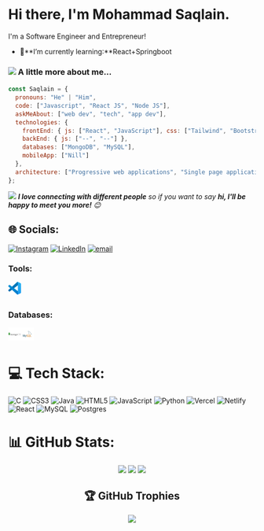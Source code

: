 # Hi there, I'm Mohammad Saqlain. 

I'm a Software Engineer and Entrepreneur!

- 🌱**I’m currently learning:**React+Springboot
                    
### <img src="https://media.giphy.com/media/VgCDAzcKvsR6OM0uWg/giphy.gif" width="50"> A little more about me...

```javascript
const Saqlain = {
  pronouns: "He" | "Him",
  code: ["Javascript", "React JS", "Node JS"],
  askMeAbout: ["web dev", "tech", "app dev"],
  technologies: {
    frontEnd: { js: ["React", "JavaScript"], css: ["Tailwind", "Bootstrap"] },
    backEnd: { js: ["--", "--"] },
    databases: ["MongoDB", "MySQL"],
    mobileApp: ["Nill"]
  },
  architecture: ["Progressive web applications", "Single page applications"],
};
```
<img src="https://media.giphy.com/media/LnQjpWaON8nhr21vNW/giphy.gif" width="60"> <em><b>I love connecting with different people</b> so if you want to say <b>hi, I'll be happy to meet you more!</b> 😊</em>


## 🌐 Socials:
[![Instagram](https://img.shields.io/badge/Instagram-%23E4405F.svg?logo=Instagram&logoColor=white)](https://instagram.com/techwhiz_saq) [![LinkedIn](https://img.shields.io/badge/LinkedIn-%230077B5.svg?logo=linkedin&logoColor=white)](https://linkedin.com/in/mohammed-saqlain-1b7774309) [![email](https://img.shields.io/badge/Email-D14836?logo=gmail&logoColor=white)](mailto:csesaq07@gmail.com) 
<!-- Snake Game Repo View -->


### Tools:

<img title="Visual Studio Code" align="left" alt="Visual Studio Code" width="26px" src="https://raw.githubusercontent.com/github/explore/80688e429a7d4ef2fca1e82350fe8e3517d3494d/topics/visual-studio-code/visual-studio-code.png" />

<br />
<br />

### Databases:

<img title="MongoDB" align="left" alt="MongoDB" width="26px" src="https://raw.githubusercontent.com/github/explore/80688e429a7d4ef2fca1e82350fe8e3517d3494d/topics/mongodb/mongodb.png" />
<img title="MySQL" align="left" alt="MySQL" width="26px" src="https://raw.githubusercontent.com/github/explore/80688e429a7d4ef2fca1e82350fe8e3517d3494d/topics/mysql/mysql.png" />

<br />
<br />


# 💻 Tech Stack:
![C](https://img.shields.io/badge/c-%2300599C.svg?style=flat&logo=c&logoColor=white) ![CSS3](https://img.shields.io/badge/css3-%231572B6.svg?style=flat&logo=css3&logoColor=white) ![Java](https://img.shields.io/badge/java-%23ED8B00.svg?style=flat&logo=openjdk&logoColor=white) ![HTML5](https://img.shields.io/badge/html5-%23E34F26.svg?style=flat&logo=html5&logoColor=white) ![JavaScript](https://img.shields.io/badge/javascript-%23323330.svg?style=flat&logo=javascript&logoColor=%23F7DF1E) ![Python](https://img.shields.io/badge/python-3670A0?style=flat&logo=python&logoColor=ffdd54) ![Vercel](https://img.shields.io/badge/vercel-%23000000.svg?style=flat&logo=vercel&logoColor=white) ![Netlify](https://img.shields.io/badge/netlify-%23000000.svg?style=flat&logo=netlify&logoColor=#00C7B7) ![React](https://img.shields.io/badge/react-%2320232a.svg?style=flat&logo=react&logoColor=%2361DAFB) ![MySQL](https://img.shields.io/badge/mysql-4479A1.svg?style=flat&logo=mysql&logoColor=white) ![Postgres](https://img.shields.io/badge/postgres-%23316192.svg?style=flat&logo=postgresql&logoColor=white)

# 📊 GitHub Stats:

<div align="center">

<img height="158em" src="https://github-profile-summary-cards.vercel.app/api/cards/profile-details?username=mohammedsaqlain73&theme=radical">
<!--<img height="158em" src="https://github-profile-summary-cards.vercel.app/api/cards/stats?username=mohammedsaqlain73&theme=radical">
<img height="160em" src="https://github-profile-summary-cards.vercel.app/api/cards/repos-per-language?username=mohammedsaqlain73&theme=radical">
<img height="160em" src="https://github-profile-summary-cards.vercel.app/api/cards/most-commit-language?username=mohammedsaqlain73&theme=radical">
<img height="160em" src="https://github-profile-summary-cards.vercel.app/api/cards/productive-time?username=mohammedsaqlain73&theme=radical&utcOffset=8"> -->
<img height="169em" src="https://github-readme-stats.vercel.app/api?username=mohammedsaqlain73&theme=radical&hide_border=false&include_all_commits=false&count_private=false">
<img height="169em" src="https://github-readme-streak-stats.herokuapp.com/?user=mohammedsaqlain73&theme=radical">

<br />

## 🏆 GitHub Trophies
![](https://github-profile-trophy.vercel.app/?username=mohammedsaqlain73&theme=radical&no-frame=false&no-bg=false&margin-w=4)

</div><br>
<!--# 📊 GitHub Stats:
![](https://github-readme-stats.vercel.app/api?username=mohammedsaqlain73&theme=react&hide_border=false&include_all_commits=false&count_private=false)<br/>
#![](https://nirzak-streak-stats.vercel.app/?user=mohammedsaqlain73&theme=react&hide_border=false)<br/>
![](https://github-readme-stats.vercel.app/api/top-langs/?username=mohammedsaqlain73&theme=react&hide_border=false&include_all_commits=false&count_private=false&layout=compact)

-->
